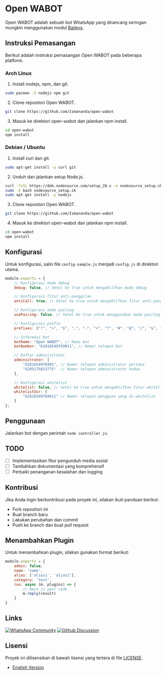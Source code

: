 # Open WABOT

Open WABOT adalah sebuah bot WhatsApp yang dirancang seringan mungkin menggunakan modul [Baileys](https://github.com/WhiskeySockets/Baileys).

## Instruksi Pemasangan

Berikut adalah instruksi pemasangan Open WABOT pada beberapa platform.

### Arch Linux

1. Install nodejs, npm, dan git.
```bash
sudo pacman -S nodejs npm git
```

2. Clone repositori Open WABOT.
```bash
git clone https://github.com/Ismananda/open-wabot
```

3. Masuk ke direktori open-wabot dan jalankan npm install.
```bash
cd open-wabot
npm install
```

### Debian / Ubuntu

1. Install curl dan git.
```bash
sudo apt-get install -y curl git
```

2. Unduh dan jalankan setup Node.js.
```bash
curl -fsSL https://deb.nodesource.com/setup_20.x -o nodesource_setup.sh
sudo -E bash nodesource_setup.sh
sudo apt-get install -y nodejs
```

3. Clone repositori Open WABOT.
```bash
git clone https://github.com/Ismananda/open-wabot
```

4. Masuk ke direktori open-wabot dan jalankan npm install.
```bash
cd open-wabot
npm install
```

## Konfigurasi

Untuk konfigurasi, salin file `config-sample.js` menjadi `config.js` di direktori utama.
```js
module.exports = {
    // Konfigurasi mode debug
    debug: false, // Setel ke true untuk mengaktifkan mode debug

    // Konfigurasi fitur anti-panggilan
    antiCall: true, // Setel ke true untuk mengaktifkan fitur anti-panggilan

    // Konfigurasi mode pairing
    usePairing: false, // Setel ke true untuk menggunakan mode pairing

    // Konfigurasi prefix
    prefixes: ["!", ">", "$", ".", "-", "+", "?", "#", "@", "/", "&", ",", "ow!"], // Tambahkan karakter yang ingin Anda gunakan sebagai prefix

    // Informasi bot
    botName: "Open WABOT", // Nama bot
    botNumber: "62816549769011", // Nomor telepon bot

    // Daftar administrator
    administrator: [
        "6281654976901", // Nomor telepon administrator pertama
        "6285175023775"  // Nomor telepon administrator kedua
    ],

    // Konfigurasi whitelist
    whitelist: false, // Setel ke true untuk mengaktifkan fitur whitelist
    whitelistUsr: [
        "62816549769011" // Nomor telepon pengguna yang di-whitelist
    ]
};
```

## Penggunaan

Jalankan bot dengan perintah `node controller.js`.

## TODO

- [ ] Implementasikan fitur pengunduh media sosial
- [ ] Tambahkan dokumentasi yang komprehensif
- [ ] Perbaiki penanganan kesalahan dan logging

## Kontribusi

Jika Anda ingin berkontribusi pada proyek ini, silakan ikuti panduan berikut:
- Fork repositori ini
- Buat branch baru
- Lakukan perubahan dan commit
- Push ke branch dan buat pull request

## Menambahkan Plugin

Untuk menambahkan plugin, silakan gunakan format berikut:

```js
module.exports = {
    admin: false,
    name: 'name',
    alias: ['alias1', 'alias2'],
    category: 'test',
    run: async (m, plugins) => {
        // Here is your code
        m.reply(result)
    }
}
```

## Links

[![WhatsApp Community](https://img.shields.io/badge/community-25D366?style=for-the-badge&logo=whatsapp&logoColor=white)](https://chat.whatsapp.com/IV57VaY23wHLSn0LdOTNmC)
[![Github Discussion](https://img.shields.io/badge/discussion-5F5F5F?style=for-the-badge&logo=github&logoColor=white)](https://github.com/Ismananda/open-wabot/discussions)

## Lisensi

Proyek ini dilisensikan di bawah lisensi yang tertera di file [LICENSE](LICENSE).

- [English Version](README.md)